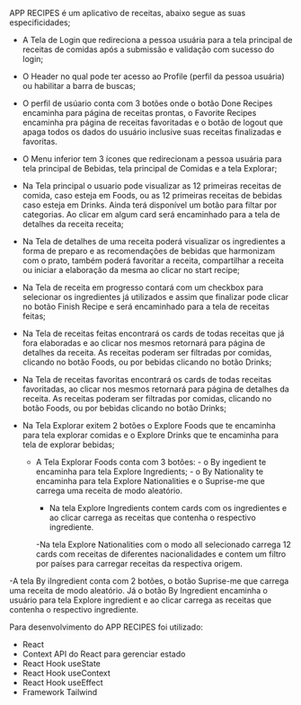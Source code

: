 

  APP RECIPES é um aplicativo de receitas, abaixo segue as suas especificidades;
  
  
  - A Tela de Login que redireciona a pessoa usuária para a tela principal de receitas de comidas após a submissão e validação com sucesso do login;

  - O Header no qual pode ter acesso ao Profile (perfil da pessoa usuária) ou habilitar a barra de buscas;

  - O perfil de usúario conta com 3 botões onde o botão Done Recipes encaminha para página de receitas prontas, o Favorite Recipes encaminha pra página de receitas favoritadas e o botão de logout que apaga todos os dados do usuário inclusive suas receitas finalizadas e favoritas.

  - O Menu inferior tem 3 ícones que redirecionam a pessoa usuária para tela principal de Bebidas, tela principal de Comidas e a tela Explorar;

  - Na Tela principal o usuario pode visualizar as 12 primeiras receitas de comida, caso esteja em Foods, ou as 12 primeiras receitas de bebidas caso esteja em Drinks. Ainda terá disponível um botão para filtar por categorias. Ao clicar em algum card será encaminhado para a tela de detalhes da receita receita;

  - Na Tela de detalhes de uma receita poderá visualizar os ingredientes a forma de preparo e as recomendações de bebidas que harmonizam com o prato, também poderá favoritar a receita, compartilhar a receita ou iniciar a elaboração da mesma ao clicar no start recipe;

  - Na Tela de receita em progresso contará com um checkbox para selecionar os ingredientes já utilizados e assim que finalizar pode clicar no botão Finish Recipe e será encaminhado para a tela de receitas feitas;

  - Na Tela de receitas feitas encontrará os cards de todas receitas que já fora elaboradas e ao clicar nos mesmos retornará para página de detalhes da receita. As receitas poderam ser filtradas por comidas, clicando no botão Foods, ou por bebidas clicando no botão Drinks;

  - Na Tela de receitas favoritas encontrará os cards de todas receitas favoritadas, ao clicar nos mesmos retornará para página de detalhes da receita. As receitas poderam ser filtradas por comidas, clicando no botão Foods, ou por bebidas clicando no botão Drinks;

  - Na Tela  Explorar exitem 2 botões o Explore Foods que te encaminha para tela explorar comidas e o Explore Drinks que te encaminha para tela de explorar bebidas;

    - A Tela Explorar Foods conta com 3 botões: - o By ingedient te encaminha para tela Explore Ingredients; - o By Nationality te encaminha para tela Explore Nationalities e o Suprise-me que carrega uma receita de modo aleatório.

      - Na tela Explore Ingredients contem cards com os ingredientes e ao clicar carrega as receitas que contenha o respectivo ingrediente.

      -Na tela Explore Nationalities com o modo all selecionado carrega 12 cards com receitas de diferentes nacionalidades e contem um filtro por países para carregar receitas da respectiva origem.

   -A tela By iIngredient conta com 2 botões, o botão Suprise-me que carrega uma receita de modo aleatório. Já o botão By Ingredient encaminha o usuário para tela Explore ingredient e ao clicar carrega as receitas que contenha o respectivo ingrediente.

   Para desenvolvimento do APP RECIPES foi utilizado:
  - React
  - Context API do React para gerenciar estado
  - React Hook useState
  - React Hook useContext
  - React Hook useEffect
  - Framework Tailwind


